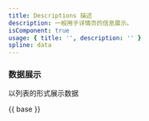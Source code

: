 ```yaml
---
title: Descriptions 描述
description: 一般用于详情页的信息展示。
isComponent: true
usage: { title: '', description: '' }
spline: data
---
```

### 数据展示

以列表的形式展示数据

{{ base }}
